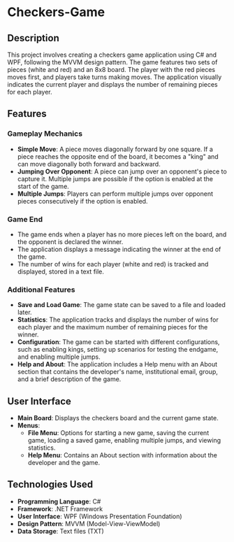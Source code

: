 # Checkers-Game

## Description
This project involves creating a checkers game application using C# and WPF, following the MVVM design pattern. The game features two sets of pieces (white and red) and an 8x8 board. The player with the red pieces moves first, and players take turns making moves. The application visually indicates the current player and displays the number of remaining pieces for each player.

## Features

### Gameplay Mechanics
- **Simple Move**: A piece moves diagonally forward by one square. If a piece reaches the opposite end of the board, it becomes a "king" and can move diagonally both forward and backward.
- **Jumping Over Opponent**: A piece can jump over an opponent's piece to capture it. Multiple jumps are possible if the option is enabled at the start of the game.
- **Multiple Jumps**: Players can perform multiple jumps over opponent pieces consecutively if the option is enabled.

### Game End
- The game ends when a player has no more pieces left on the board, and the opponent is declared the winner.
- The application displays a message indicating the winner at the end of the game.
- The number of wins for each player (white and red) is tracked and displayed, stored in a text file.

### Additional Features
- **Save and Load Game**: The game state can be saved to a file and loaded later. 
- **Statistics**: The application tracks and displays the number of wins for each player and the maximum number of remaining pieces for the winner.
- **Configuration**: The game can be started with different configurations, such as enabling kings, setting up scenarios for testing the endgame, and enabling multiple jumps.
- **Help and About**: The application includes a Help menu with an About section that contains the developer's name, institutional email, group, and a brief description of the game.

## User Interface
- **Main Board**: Displays the checkers board and the current game state.
- **Menus**: 
  - **File Menu**: Options for starting a new game, saving the current game, loading a saved game, enabling multiple jumps, and viewing statistics.
  - **Help Menu**: Contains an About section with information about the developer and the game.

## Technologies Used
- **Programming Language**: C#
- **Framework**: .NET Framework
- **User Interface**: WPF (Windows Presentation Foundation)
- **Design Pattern**: MVVM (Model-View-ViewModel)
- **Data Storage**: Text files (TXT)
